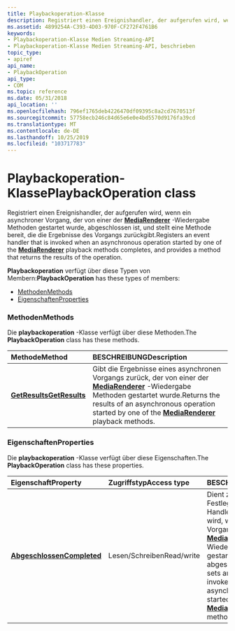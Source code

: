 ```yaml
---
title: Playbackoperation-Klasse
description: Registriert einen Ereignishandler, der aufgerufen wird, wenn ein asynchroner Vorgang, der von einer der MediaRenderer-Wiedergabe Methoden gestartet wurde, abgeschlossen ist, und stellt eine Methode bereit, die die Ergebnisse des Vorgangs zurückgibt.
ms.assetid: 4899254A-C393-4D03-970F-CF272F4761B6
keywords:
- Playbackoperation-Klasse Medien Streaming-API
- Playbackoperation-Klasse Medien Streaming-API, beschrieben
topic_type:
- apiref
api_name:
- PlaybackOperation
api_type:
- COM
ms.topic: reference
ms.date: 05/31/2018
api_location: ''
ms.openlocfilehash: 796ef1765deb4226470df09395c8a2cd7670513f
ms.sourcegitcommit: 57758ecb246c84d65e6e0e4bd5570d9176fa39cd
ms.translationtype: MT
ms.contentlocale: de-DE
ms.lasthandoff: 10/25/2019
ms.locfileid: "103717783"
---
```

# <a name="playbackoperation-class"></a><span data-ttu-id="e5949-105">Playbackoperation-Klasse</span><span class="sxs-lookup"><span data-stu-id="e5949-105">PlaybackOperation class</span></span>

<span data-ttu-id="e5949-106">Registriert einen Ereignishandler, der aufgerufen wird, wenn ein asynchroner Vorgang, der von einer der [**MediaRenderer**](mediarenderer.md) -Wiedergabe Methoden gestartet wurde, abgeschlossen ist, und stellt eine Methode bereit, die die Ergebnisse des Vorgangs zurückgibt.</span><span class="sxs-lookup"><span data-stu-id="e5949-106">Registers an event handler that is invoked when an asynchronous operation started by one of the [**MediaRenderer**](mediarenderer.md) playback methods completes, and provides a method that returns the results of the operation.</span></span>

<span data-ttu-id="e5949-107">**Playbackoperation** verfügt über diese Typen von Membern:</span><span class="sxs-lookup"><span data-stu-id="e5949-107">**PlaybackOperation** has these types of members:</span></span>

-   [<span data-ttu-id="e5949-108">Methoden</span><span class="sxs-lookup"><span data-stu-id="e5949-108">Methods</span></span>](#methods)
-   [<span data-ttu-id="e5949-109">Eigenschaften</span><span class="sxs-lookup"><span data-stu-id="e5949-109">Properties</span></span>](#properties)

### <a name="methods"></a><span data-ttu-id="e5949-110">Methoden</span><span class="sxs-lookup"><span data-stu-id="e5949-110">Methods</span></span>

<span data-ttu-id="e5949-111">Die **playbackoperation** -Klasse verfügt über diese Methoden.</span><span class="sxs-lookup"><span data-stu-id="e5949-111">The **PlaybackOperation** class has these methods.</span></span>



| <span data-ttu-id="e5949-112">Methode</span><span class="sxs-lookup"><span data-stu-id="e5949-112">Method</span></span>                                             | <span data-ttu-id="e5949-113">BESCHREIBUNG</span><span class="sxs-lookup"><span data-stu-id="e5949-113">Description</span></span>                                                                                                                                |
|:---------------------------------------------------|:-------------------------------------------------------------------------------------------------------------------------------------------|
| [<span data-ttu-id="e5949-114">**GetResults**</span><span class="sxs-lookup"><span data-stu-id="e5949-114">**GetResults**</span></span>](playbackoperation-getresults.md) | <span data-ttu-id="e5949-115">Gibt die Ergebnisse eines asynchronen Vorgangs zurück, der von einer der [**MediaRenderer**](mediarenderer.md) -Wiedergabe Methoden gestartet wurde.</span><span class="sxs-lookup"><span data-stu-id="e5949-115">Returns the results of an asynchronous operation started by one of the [**MediaRenderer**](mediarenderer.md) playback methods.</span></span><br/> |



 

### <a name="properties"></a><span data-ttu-id="e5949-116">Eigenschaften</span><span class="sxs-lookup"><span data-stu-id="e5949-116">Properties</span></span>

<span data-ttu-id="e5949-117">Die **playbackoperation** -Klasse verfügt über diese Eigenschaften.</span><span class="sxs-lookup"><span data-stu-id="e5949-117">The **PlaybackOperation** class has these properties.</span></span>



| <span data-ttu-id="e5949-118">Eigenschaft</span><span class="sxs-lookup"><span data-stu-id="e5949-118">Property</span></span>                                                    | <span data-ttu-id="e5949-119">Zugriffstyp</span><span class="sxs-lookup"><span data-stu-id="e5949-119">Access type</span></span>           | <span data-ttu-id="e5949-120">BESCHREIBUNG</span><span class="sxs-lookup"><span data-stu-id="e5949-120">Description</span></span>                                                                                                                                                                           |
|:------------------------------------------------------------|:----------------------|:--------------------------------------------------------------------------------------------------------------------------------------------------------------------------------------|
| [<span data-ttu-id="e5949-121">**Abgeschlossen**</span><span class="sxs-lookup"><span data-stu-id="e5949-121">**Completed**</span></span>](playbackoperation-completed.md)<br/> | <span data-ttu-id="e5949-122">Lesen/Schreiben</span><span class="sxs-lookup"><span data-stu-id="e5949-122">Read/write</span></span><br/> | <span data-ttu-id="e5949-123">Dient zum Abrufen oder Festlegen eines Ereignis Handlers, der aufgerufen wird, wenn der asynchrone Vorgang, der von einer der [**MediaRenderer**](mediarenderer.md) -Wiedergabe Methoden gestartet wurde, abgeschlossen ist.</span><span class="sxs-lookup"><span data-stu-id="e5949-123">Gets or sets an event handler that is invoked when the asynchronous operation started by one of the [**MediaRenderer**](mediarenderer.md) playback methods is completed.</span></span> <br/> |



 

 

 





